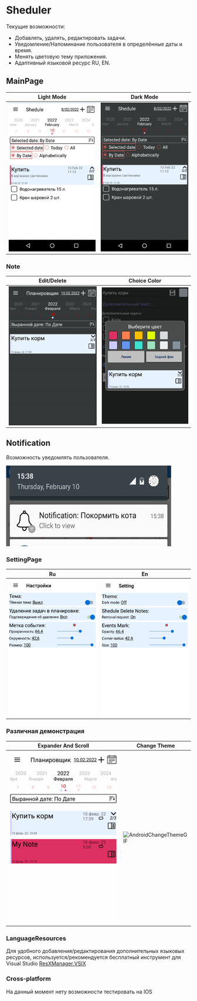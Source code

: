 # Sheduler

Текущие возможности:
- Добавлять, удалять, редактировать задачи.
- Уведомление/Напоминание пользователя в определённые даты и время.
- Менять цветовую тему приложения.
- Адаптивный языковой ресурс RU, EN.

## MainPage
| Light Mode | Dark Mode |
| ---------- | --------- |
| ![Android Screenshot](https://github.com/ClioBro/Sheduler/blob/main/art/shedule_main_page_light.png) | ![Android Screenshot](https://github.com/ClioBro/Sheduler/blob/main/art/shedule_main_page_dark.png) |

### Note
| Edit/Delete | Choice Color | 
| ----------- | ------------ | 
| ![AndroidEditDeleteGIF](https://github.com/ClioBro/Sheduler/blob/main/art/editor_animation.gif) | ![Android Screenshot](https://github.com/ClioBro/Sheduler/blob/main/art/choose_color_dark.png) |

## Notification
Возможность уведомлять пользователя.

<img src="https://github.com/ClioBro/Sheduler/blob/main/art/PopUp_Notification.png" width="450" height="220">

### SettingPage
| Ru | En |
| -- | -- |
| ![Android Screenshot](https://github.com/ClioBro/Sheduler/blob/main/art/setting_page_light_ru.png) | ![Android Screenshot](https://github.com/ClioBro/Sheduler/blob/main/art/setting_page_light_en.png) | 

### Различная демонстрация
| Expander And Scroll | Change Theme |
| ------------------- | ------------ |
| ![ExpandedGIF](https://github.com/ClioBro/Sheduler/blob/main/art/expandAndScroll_animation.gif) | ![AndroidChangeThemeGIF](https://github.com/ClioBro/Sheduler/blob/main/art/Theme_change_animation.gif) | 

### LanguageResources
Для удобного добавления/редактирования дополнительных языковых ресурсов, используется/рекомендуется бесплатный инструмент для Visual Studio [ResXManager.VSIX](https://marketplace.visualstudio.com/items?itemName=TomEnglert.ResXManager)

### Сross-platform
На данный момент нету возможности тестировать на IOS 
